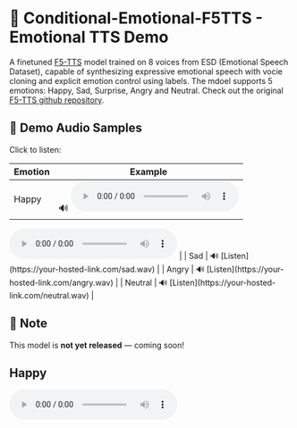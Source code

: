 # 🎤  Conditional-Emotional-F5TTS - Emotional TTS Demo

A finetuned [F5-TTS](https://github.com/SWivid/F5-TTS) model trained on 8 voices from ESD (Emotional Speech Dataset), capable of synthesizing expressive emotional speech with vocie cloning and explicit emotion control using labels.
The mdoel supports 5 emotions: Happy, Sad, Surprise, Angry and Neutral.
Check out the original [F5-TTS github repository](https://github.com/SWivid/F5-TTS).

## 🚀 Demo Audio Samples

Click to listen:

| Emotion  | Example |
|----------|---------|
| Happy    | 🔊 <audio controls>
<audio controls>
  <source src="[https://yourusername.github.io/your-repo/audio/happy.wav](https://ctipub-my.sharepoint.com/:u:/g/personal/radu_bolborici_stud_etti_upb_ro/EdcpvRJEp2FBtPe7ZYPi_5YBMsVnjUWCwSF2DVcZDb3jeQ?nav=eyJyZWZlcnJhbEluZm8iOnsicmVmZXJyYWxBcHAiOiJPbmVEcml2ZUZvckJ1c2luZXNzIiwicmVmZXJyYWxBcHBQbGF0Zm9ybSI6IldlYiIsInJlZmVycmFsTW9kZSI6InZpZXciLCJyZWZlcnJhbFZpZXciOiJNeUZpbGVzTGlua0NvcHkifX0&e=ge4akV)" type="audio/wav">
</audio> |
| Sad      | 🔊 [Listen](https://your-hosted-link.com/sad.wav) |
| Angry    | 🔊 [Listen](https://your-hosted-link.com/angry.wav) |
| Neutral  | 🔊 [Listen](https://your-hosted-link.com/neutral.wav) |

## 📌 Note
This model is **not yet released** — coming soon!

<h2>Happy</h2>
<audio controls>
  <source src="audios/happy.wav" type="audio/wav">
</audio>
